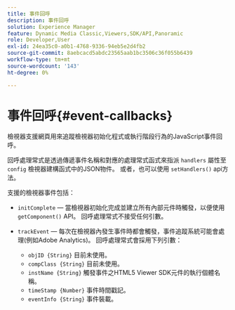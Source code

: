 ```yaml
---
title: 事件回呼
description: 事件回呼
solution: Experience Manager
feature: Dynamic Media Classic,Viewers,SDK/API,Panoramic
role: Developer,User
exl-id: 24ea35c0-a0b1-4768-9336-94eb5e2d4fb2
source-git-commit: 8aebcacd5abdc23565aab1bc3506c36f055b6439
workflow-type: tm+mt
source-wordcount: '143'
ht-degree: 0%

---
```


# 事件回呼{#event-callbacks}

檢視器支援網頁用來追蹤檢視器初始化程式或執行階段行為的JavaScript事件回呼。

回呼處理常式是透過傳遞事件名稱和對應的處理常式函式來指派 `handlers` 屬性至 `config` 檢視器建構函式中的JSON物件。 或者，也可以使用 `setHandlers()` api方法。

支援的檢視器事件包括：

* `initComplete`  — 當檢視器初始化完成並建立所有內部元件時觸發，以便使用 `getComponent()` API。 回呼處理常式不接受任何引數。
* `trackEvent`  — 每次在檢視器內發生事件時都會觸發，事件追蹤系統可能會處理(例如Adobe Analytics)。 回呼處理常式會採用下列引數：

   * `objID {String}` 目前未使用。
   * `compClass {String}` 目前未使用。
   * `instName {String}` 觸發事件之HTML5 Viewer SDK元件的執行個體名稱。
   * `timeStamp {Number}` 事件時間戳記。
   * `eventInfo {String}` 事件裝載。

